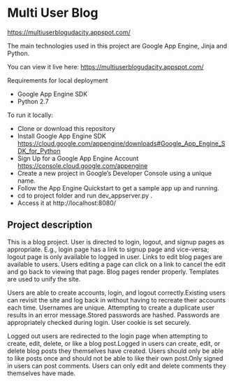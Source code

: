 # Multi User Blog
https://multiuserblogudacity.appspot.com/

The main technologies used in this project are Google App Engine, Jinja and Python.

You can view it live here: https://multiuserblogudacity.appspot.com/

Requirements for local deployment
- Google App Engine SDK
- Python 2.7

To run it locally:
- Clone or download this repository 
- Install Google App Engine SDK https://cloud.google.com/appengine/downloads#Google_App_Engine_SDK_for_Python
- Sign Up for a Google App Engine Account https://console.cloud.google.com/appengine
- Create a new project in Google’s Developer Console using a unique name.
- Follow the App Engine Quickstart to get a sample app up and running.
- cd to project folder and run dev_appserver.py . 
- Access it at http://localhost:8080/

## Project description

This is a blog project. User is directed to login, logout, and signup pages as appropriate. E.g., login page has a link to signup page and vice-versa; logout page is only available to logged in user. Links to edit blog pages are available to users. Users editing a page can click on a link to cancel the edit and go back to viewing that page. Blog pages render properly. Templates are used to unify the site.

Users are able to create accounts, login, and logout correctly.Existing users can revisit the site and log back in without having to recreate their accounts each time. Usernames are unique. Attempting to create a duplicate user results in an error message.Stored passwords are hashed. Passwords are appropriately checked during login. User cookie is set securely.

Logged out users are redirected to the login page when attempting to create, edit, delete, or like a blog post.Logged in users can create, edit, or delete blog posts they themselves have created. Users should only be able to like posts once and should not be able to like their own post.Only signed in users can post comments.
Users can only edit and delete comments they themselves have made.

